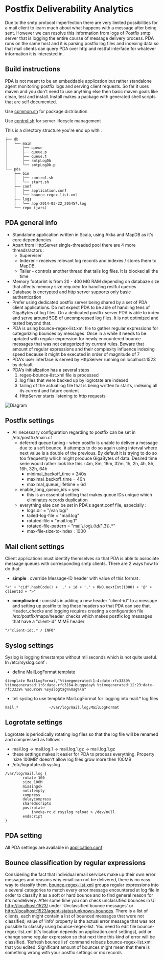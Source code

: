 Postfix Deliverability Analytics
=========

Due to the smtp protocol imperfection there are very limited possibilities for a mail client to learn much about what happens with a message after being sent. However we can resolve this information from logs of Postfix smtp server that is logging the entire course of message delivery process. PDA runs on the same host and it is parsing postfix log files and indexing data so that mail clients can query PDA over http and restful interface for whatever information it is interested in. 

Build instructions
-----

PDA is not meant to be an embeddable application but rather standalone agent monitoring postfix logs and serving client requests. So far it uses maven and you don't need to use anything else then basic maven goals like clean, test and install. Install makes a package with generated shell scripts that are self documented.

Use [common.sh](https://github.com/FgForrest/Postfix-Deliverability-Analytics/blob/master/server/common.sh) for package distribution.

Use [control.sh](https://github.com/FgForrest/Postfix-Deliverability-Analytics/blob/master/server/src/main/resources/control.sh) for server lifecycle management

This is a directory structure you're end up with :

```
├── db
│   └── main
│       ├── queue
│       ├── queue.p
│       ├── queue.t
│       ├── smtpLogDb
│       └── smtpLogDb.p
└── pda
    ├── bin
    │   ├── control.sh
    │   └── start.sh
    ├── conf
    │   ├── application.conf
    │   └── bounce-regex-list.xml
    ├── logs
    │   └── app-2014-03-22_205457.log
    └── repo (jars)

```

PDA general info
----

  - Standalone application written in Scala, using Akka and MapDB as it's core dependencies
  - Apart from HttpServer single-threaded pool there are 4 more threads/actors : 
    - Superviser
    - Indexer - receives relevant log records and indexes / stores them to MapDB.
    - Tailer -  controls another thread that tails log files. It is blocked all the time
  - Memory footprint is from 20 - 400 MG RAM depending on databaze size that affects memory size required for handling restful queries
  - Database is encrypted and http server supports only basic authentication
  - Prefer using dedicated postfix server being shared by a set of PDA client applications. Do not expect PDA to be able of handling tens of GigaBytes of log files. On a dedicated postfix server PDA is able to index and serve around 5GB of uncompressed log files. It is not optimized and tested beyond that.
  - PDA is using bounce-regex-list.xml file to gather regular expressions for categorizing bounces by messages. Once in a while it needs to be updated with regular expression for newly encountered bounce messages that was not categorized by current rules. Beware that amount of regular expressions and their complexity influence indexing speed because it might be executed in order of magnitude of 7
  - PDA's user interface is served by HttpServer running on localhost:1523 by default
  - PDA's initialization has a several steps
    1. regex-bounce-list.xml file is processed 
    2. log files that were backed up by logrotate are indexed
    3. tailing of the actual log file that is being written to starts, indexing all its current and future content
    4. HttpServer starts listening to http requests

![Diagram](https://github.com/FgForrest/Postfix-Deliverability-Analytics/blob/master/diagram.png)

Postfix settings
----

  - All necessary configuration regarding to postfix can be set in /etc/postfix/main.cf
    - deferred queue tuning - when postfix is unable to deliver a message due to a soft bounce, it attempts to do so again using interval where next value is a double of the previous. By default it is trying to do so too frequently which might produce GigaBytes of data. Desired time serie would rather look like this : 4m, 8m, 16m, 32m, 1h, 2h, 4h, 8h, 16h, 32h, 64h 
        - minimal_backoff_time = 240s
        - maximal_backoff_time = 40h
        - maximal_queue_lifetime = 6d
    - enable_long_queue_ids = yes
        - this is an essential setting that makes queue IDs unique which eliminates records duplication
    - everything else can be set in PDA's agent.conf file, especially :
        -  logs.dir = "/var/log/"
        -  tailed-log-file = "mail.log"
        -  rotated-file = "mail.log.1"
        -  rotated-file-pattern = "mail\\.log\\.(\\d{1,3}).*"
        -  max-file-size-to-index : 1000

Mail client settings
----

Client applications must identify themselves so that PDA is able to associate message queues with corresponding smtp clients. There are 2 ways how to do that:
  - **simple** : override Message-ID header with value of this format :
```
"<" + "cid".hashCode() + '.' + id + '.' + RND.nextInt(1000) + '@' + clientId + ">"
```
    
   - **complicated** : consists in adding a new header "client-id" to a message and setting up postfix to log these headers so that PDA can see that. Header_checks and logging requires creating a configuration file /etc/postfix/maps/header_checks which makes postfix log messages that have a "client-id" MIME header
```
"/^client-id:.* / INFO"
```

Syslog settings
------

Syslog is logging timestamps without miliseconds which is not quite useful. In /etc/rsyslog.conf :
   - define MailLogFormat template
```
$template MailLogFormat,"%timegenerated:1:4:date-rfc3339% %timegenerated:1:6:date-rfc3164-buggyday% %timegenerated:12:23:date-rfc3339% %source% %syslogtag%%msg%\n"
``` 

   - tell syslog to use template MailLogFormat for logging into mail.* log files
```
mail.*              -/var/log/mail.log;MailLogFormat
```

Logrotate settings
------

Logrotate is periodically rotating log files so that the log file will be renamed and compressed as follows : 
  - mail.log -> mail.log.1 -> mail.log.1.gz -> mail.log.1.gz
  - these settings makes it easier for PDA to process everything. Property 'size 100MB' doesn't allow log files grow more then 100MB 
  - /etc/logrotate.d/rsyslog
```
/var/log/mail.log {
        rotate 100
	    size 100M
	    missingok
	    notifempty
	    compress
	    delaycompress
	    sharedscripts
	    postrotate
		    invoke-rc.d rsyslog reload > /dev/null
	    endscript
}
```

PDA setting
-----

All PDA settings are available in [application.conf](https://github.com/FgForrest/Postfix-Deliverability-Analytics/blob/master/server/src/main/resources/application.conf)


Bounce classification by regular expressions
------

Considering the fact that individual email services make up their own error messages and reasons why email can not be delivered, there is no easy way to classify them. [bounce-regex-list.xml](https://github.com/FgForrest/Postfix-Deliverability-Analytics/blob/master/server/src/main/resources/bounce-regex-list.xml) groups regular expressions into a several categories to match every error message encountered at log file in order to classify it as a soft or hard bounce and to find general reason for it's nondelivery.
After some time you can check unclassified bounces in UI [http://localhost:1523/](http://localhost:1523/) under 'Unclassified bounce messages' or [http://localhost:1523/agent-status/unknown-bounces](http://localhost:1523/agent-status/unknown-bounces). There is a list of clients, each might contain a list of bounced messages that were not classified, value of 'info' property is the actual error message that was not possible to classify using bounce-regex-list. You need to edit file bounce-regex-list.xml (it's location depends on application.conf settings), add or change some regular expression so that next time this kind of error will be classified. 'Refresh bounce list' command reloads bounce-regex-list.xml that you edited. Significant amount of bounces might mean that there is something wrong with your postfix settings or mx records